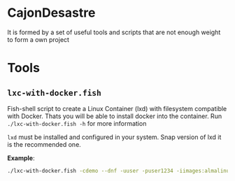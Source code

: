 # CajonDesastre

It is formed by a set of useful tools and scripts that are not enough weight to form a own project

# Tools

## `lxc-with-docker.fish`

Fish-shell script to create a Linux Container (lxd) with filesystem compatible with Docker. Thats you will be able to install docker into the container. Run `./lxc-with-docker.fish -h` for more information

`lxd` must be installed and configured in your system. Snap version of lxd it is the recommended one.

**Example**:

```sh
./lxc-with-docker.fish -cdemo --dnf -uuser -puser1234 -iimages:almalinux/8 --login
```
